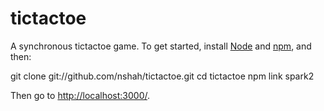 tictactoe
=========

A synchronous tictactoe game. To get started, install
[Node](http://nodejs.org/) and [npm](https://github.com/isaacs/npm), and then:

  git clone git://github.com/nshah/tictactoe.git
  cd tictactoe
  npm link
  spark2

Then go to [http://localhost:3000/](http://localhost:3000/).
